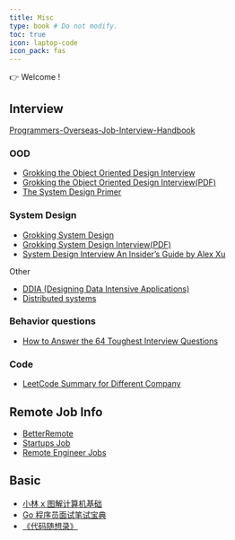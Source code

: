 ```yaml
---
title: Misc
type: book # Do not modify.
toc: true
icon: laptop-code
icon_pack: fas
---
```


👉 Welcome !

## Interview

[Programmers-Overseas-Job-Interview-Handbook](https://github.com/eliaszon/Programmers-Overseas-Job-Interview-Handbook)

### OOD

- [Grokking the Object Oriented Design Interview](https://github.com/tssovi/grokking-the-object-oriented-design-interview)
- [Grokking the Object Oriented Design Interview(PDF)](https://github.com/monukumar98/Crux-Jan-Live22/blob/master/Object-Oriented%20Basics%20-%20Grokking%20the%20Object%20Oriented%20Design%20Interview.pdf)
- [The System Design Primer](https://github.com/donnemartin/system-design-primer)

### System Design

- [Grokking System Design](https://github.com/Jeevan-kumar-Raj/Grokking-System-Design)
- [Grokking System Design Interview(PDF)](https://github.com/Nitin96Bisht/System-Design/blob/master/Grokking%20System%20Design%20Interview.pdf)
- [System Design Interview An Insider’s Guide by Alex Xu](<https://github.com/G33kzD3n/Catalogue/blob/master/System%20Design%20Interview%20An%20Insider%E2%80%99s%20Guide%20by%20Alex%20Xu%20(z-lib.org).pdf>)

Other

- [DDIA (Designing Data Intensive Applications)](https://dataintensive.net/)
- [Distributed systems](https://book.mixu.net/distsys/single-page.html)

### Behavior questions

- [How to Answer the 64 Toughest Interview Questions](https://soulsearch.files.wordpress.com/2007/05/64interviewquestions1.pdf)

### Code

- [LeetCode Summary for Different Company](https://github.com/StevenSYT/leetcode-summary)

## Remote Job Info

- [BetterRemote](https://www.betterremote.net/)
- [Startups Job](https://startup.jobs/startups)
- [Remote Engineer Jobs](https://freshremote.work/engineer-remote-jobs/)

## Basic

- [小林 x 图解计算机基础](https://xiaolincoding.com/)
- [Go 程序员面试笔试宝典](https://golang.design/go-questions/)
- [《代码随想录》](https://github.com/youngyangyang04/leetcode-master)
